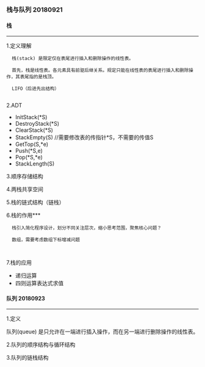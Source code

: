 ### 栈与队列 20180921

#### 栈
*****
1.定义理解
```
  栈(stack) 是限定仅在表尾进行插入和删除操作的线性表。
  
  首先，栈是线性表。各元素具有前驱后继关系。规定只能在线性表的表尾进行插入和删除操作，其表尾指的是栈顶。
  
  LIFO（后进先出结构）
 
```
2.ADT

  * InitStack(*S)
  * DestroyStack(*S)
  * ClearStack(*S)
  * StackEmpty(S)   //需要修改表的传指针*S，不需要的传值S
  * GetTop(S,*e)
  * Push(*S,e)
  * Pop(*S,*e)
  * StackLength(S)

3.顺序存储结构

4.两栈共享空间

5.栈的链式结构（链栈）

6.栈的作用***
```
  栈引入简化程序设计，划分不同关注层次，缩小思考范围，聚焦核心问题？ 
  
  数组，需要考虑数组下标增减问题
  
  
```

7.栈的应用
  
  * 递归运算
  * 四则运算表达式求值

#### 队列 20180923
*****
1.定义

 队列(queue) 是只允许在一端进行插入操作，而在另一端进行删除操作的线性表。
 
 2.队列的顺序结构与循环结构
 
 3.队列的链栈结构
 
